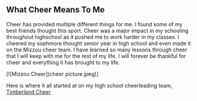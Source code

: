 ## What Cheer Means To Me

Cheer has provided multiple different things for me. 
I found some of my best friends thought this sport.
Cheer was a major impact in my schooling throughout highschool as it pushed me to work harder in my classes.
I cheered my sophmore thought senior year in high school and even made it on the Mizzou cheer team. 
I have learned so many lessons through cheer that I will keep with me for the rest of my life. 
I will forever be thankful for cheer and everything it has brought to my life.

 [![Mizzou Cheer](cheer picture.jpeg)]

 Here is where it all started at on my high school cheerleading team, [Timberland Cheer](https://sites.google.com/wsdr4.org/timberlandcheer) 